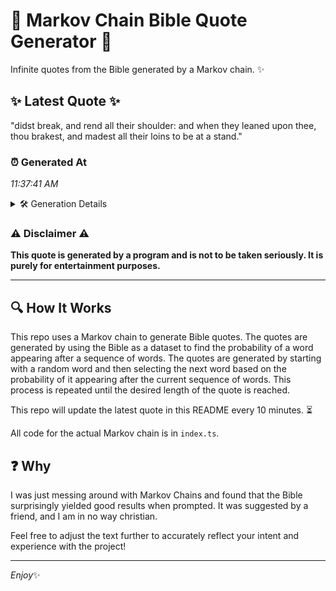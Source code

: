 # 📖 Markov Chain Bible Quote Generator 📖

Infinite quotes from the Bible generated by a Markov chain. ✨

## ✨ Latest Quote ✨
"didst break, and rend all their shoulder: and when they leaned upon thee, thou brakest, and madest all their loins to be at a stand."

### ⏰ Generated At
*11:37:41 AM*

<details>
    <summary>🛠️ Generation Details</summary>
    <p>
        <strong>🌱 Seed:</strong> didst<br>
        <strong>🔄 Iterations:</strong> 24<br>
        <strong>📜 Context History:</strong><br>[ didst ]: break,<br>[ didst, break, ]: and<br>[ didst, break,, and ]: rend<br>[ didst, break,, and, rend ]: all<br>[ didst, break,, and, rend, all ]: their<br>[ didst, break,, and, rend, all, their ]: shoulder:<br>[ break,, and, rend, all, their, shoulder: ]: and<br>[ and, rend, all, their, shoulder:, and ]: when<br>[ rend, all, their, shoulder:, and, when ]: they<br>[ all, their, shoulder:, and, when, they ]: leaned<br>[ their, shoulder:, and, when, they, leaned ]: upon<br>[ shoulder:, and, when, they, leaned, upon ]: thee,<br>[ and, when, they, leaned, upon, thee, ]: thou<br>[ when, they, leaned, upon, thee,, thou ]: brakest,<br>[ they, leaned, upon, thee,, thou, brakest, ]: and<br>[ leaned, upon, thee,, thou, brakest,, and ]: madest<br>[ upon, thee,, thou, brakest,, and, madest ]: all<br>[ thee,, thou, brakest,, and, madest, all ]: their<br>[ thou, brakest,, and, madest, all, their ]: loins<br>[ brakest,, and, madest, all, their, loins ]: to<br>[ and, madest, all, their, loins, to ]: be<br>[ madest, all, their, loins, to, be ]: at<br>[ all, their, loins, to, be, at ]: a<br>[ their, loins, to, be, at, a ]: stand.<br>
    </p>
</details>

### ⚠️ Disclaimer ⚠️
**This quote is generated by a program and is not to be taken seriously. It is purely for entertainment purposes.**

---

## 🔍 How It Works

This repo uses a Markov chain to generate Bible quotes. The quotes are generated by using the Bible as a dataset to find the probability of a word appearing after a sequence of words. The quotes are generated by starting with a random word and then selecting the next word based on the probability of it appearing after the current sequence of words. This process is repeated until the desired length of the quote is reached.

This repo will update the latest quote in this README every 10 minutes. ⏳

All code for the actual Markov chain is in `index.ts`.

## ❓ Why

I was just messing around with Markov Chains and found that the Bible surprisingly yielded good results when prompted. 
It was suggested by a friend, and I am in no way christian.

Feel free to adjust the text further to accurately reflect your intent and experience with the project!

---

*Enjoy*✨
